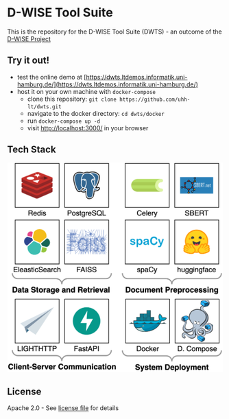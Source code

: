 # D-WISE Tool Suite

This is the repository for the D-WISE Tool Suite (DWTS) - an outcome of
the [D-WISE Project](https://www.dwise.uni-hamburg.de/)

## Try it out!
- test the online demo at [https://dwts.ltdemos.informatik.uni-hamburg.de/](https://dwts.ltdemos.informatik.uni-hamburg.de/)
- host it on your own machine with `docker-compose`
  - clone this repository: `git clone https://github.com/uhh-lt/dwts.git`
  - navigate to the docker directory: `cd dwts/docker`
  - run `docker-compose up -d`
  - visit [http://localhost:3000/](http://localhost:3000/) in your browser

## Tech Stack
![TechStack](docs/DWTS_Arch-backend-techstack.drawio.png)

## License
Apache 2.0 - See [license file](LICENSE) for details
